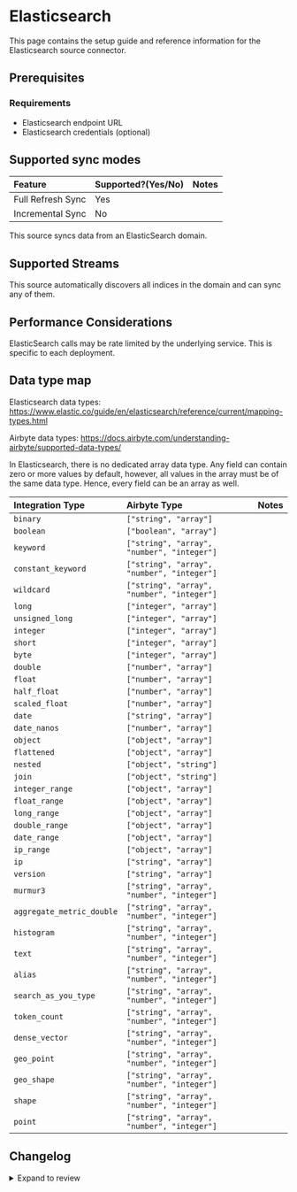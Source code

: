 # Elasticsearch

This page contains the setup guide and reference information for the Elasticsearch source connector.

## Prerequisites

### Requirements

- Elasticsearch endpoint URL
- Elasticsearch credentials (optional)

## Supported sync modes

| Feature           | Supported?\(Yes/No\) | Notes |
| :---------------- | :------------------- | :---- |
| Full Refresh Sync | Yes                  |       |
| Incremental Sync  | No                   |       |

This source syncs data from an ElasticSearch domain.

## Supported Streams

This source automatically discovers all indices in the domain and can sync any of them.

## Performance Considerations

ElasticSearch calls may be rate limited by the underlying service.
This is specific to each deployment.

## Data type map

Elasticsearch data types: https://www.elastic.co/guide/en/elasticsearch/reference/current/mapping-types.html

Airbyte data types: https://docs.airbyte.com/understanding-airbyte/supported-data-types/

In Elasticsearch, there is no dedicated array data type.
Any field can contain zero or more values by default, however,
all values in the array must be of the same data type. Hence, every field can be an array as well.

| Integration Type          | Airbyte Type                               | Notes |
| :------------------------ | :----------------------------------------- | :---- |
| `binary`                  | `["string", "array"]`                      |       |
| `boolean`                 | `["boolean", "array"]`                     |       |
| `keyword`                 | `["string", "array", "number", "integer"]` |       |
| `constant_keyword`        | `["string", "array", "number", "integer"]` |       |
| `wildcard`                | `["string", "array", "number", "integer"]` |       |
| `long`                    | `["integer", "array"]`                     |       |
| `unsigned_long`           | `["integer", "array"]`                     |       |
| `integer`                 | `["integer", "array"]`                     |       |
| `short`                   | `["integer", "array"]`                     |       |
| `byte`                    | `["integer", "array"]`                     |       |
| `double`                  | `["number", "array"]`                      |       |
| `float`                   | `["number", "array"]`                      |       |
| `half_float`              | `["number", "array"]`                      |       |
| `scaled_float`            | `["number", "array"]`                      |       |
| `date`                    | `["string", "array"]`                      |       |
| `date_nanos`              | `["number", "array"]`                      |       |
| `object`                  | `["object", "array"]`                      |       |
| `flattened`               | `["object", "array"]`                      |       |
| `nested`                  | `["object", "string"]`                     |       |
| `join`                    | `["object", "string"]`                     |       |
| `integer_range`           | `["object", "array"]`                      |       |
| `float_range`             | `["object", "array"]`                      |       |
| `long_range`              | `["object", "array"]`                      |       |
| `double_range`            | `["object", "array"]`                      |       |
| `date_range`              | `["object", "array"]`                      |       |
| `ip_range`                | `["object", "array"]`                      |       |
| `ip`                      | `["string", "array"]`                      |       |
| `version`                 | `["string", "array"]`                      |       |
| `murmur3`                 | `["string", "array", "number", "integer"]` |       |
| `aggregate_metric_double` | `["string", "array", "number", "integer"]` |       |
| `histogram`               | `["string", "array", "number", "integer"]` |       |
| `text`                    | `["string", "array", "number", "integer"]` |       |
| `alias`                   | `["string", "array", "number", "integer"]` |       |
| `search_as_you_type`      | `["string", "array", "number", "integer"]` |       |
| `token_count`             | `["string", "array", "number", "integer"]` |       |
| `dense_vector`            | `["string", "array", "number", "integer"]` |       |
| `geo_point`               | `["string", "array", "number", "integer"]` |       |
| `geo_shape`               | `["string", "array", "number", "integer"]` |       |
| `shape`                   | `["string", "array", "number", "integer"]` |       |
| `point`                   | `["string", "array", "number", "integer"]` |       |

## Changelog
<details>
  <summary>Expand to review</summary>

| Version | Date       | Pull Request                                             | Subject                        |
| :------ | :--------- | :------------------------------------------------------- | :----------------------------- |
| 0.1.2   | 2024-02-13 | [35230](https://github.com/airbytehq/airbyte/pull/35230) | Adopt CDK 0.20.4               |
| `0.1.2` | 2024-01-24 | [34453](https://github.com/airbytehq/airbyte/pull/34453) | bump CDK version               |
| `0.1.1` | 2022-12-02 | [18118](https://github.com/airbytehq/airbyte/pull/18118) | Avoid too_long_frame_exception |
| `0.1.0` | 2022-07-12 | [14118](https://github.com/airbytehq/airbyte/pull/14118) | Initial Release                |

</details>